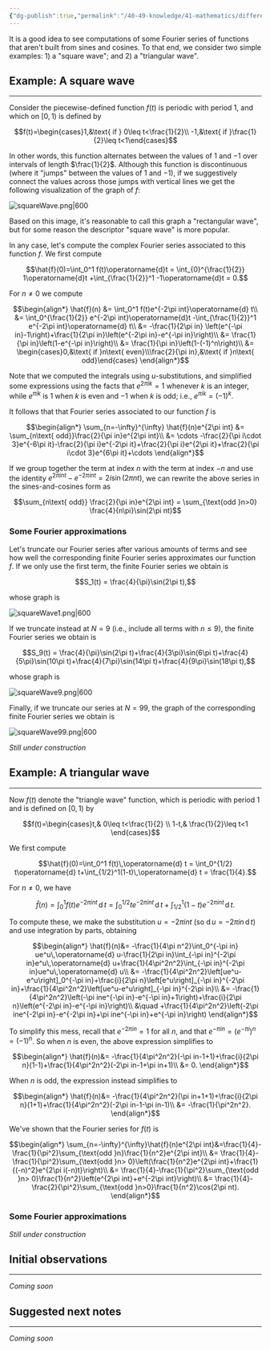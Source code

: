 ```yaml
---
{"dg-publish":true,"permalink":"/40-49-knowledge/41-mathematics/differential-equations/fourier-series/fourier-series-solutions-v-computing-some-fourier-series/","tags":["differential_equations"],"updated":"2025-08-06T08:59:51-07:00"}
---
```


It is a good idea to see computations of some Fourier series of functions that aren't built from sines and cosines. To that end, we consider two simple examples: 1) a "square wave"; and 2) a "triangular wave".

## Example: A square wave
---

Consider the piecewise-defined function $f(t)$ is periodic with period 1, and which on $[0,1)$ is defined by

$$f(t)=\begin{cases}1,&\text{ if } 0\leq t<\frac{1}{2}\\ -1,&\text{ if }\frac{1}{2}\leq t<1\end{cases}$$

In other words, this function alternates between the values of $1$ and $-1$ over intervals of length $\frac{1}{2}$. Although this function is discontinuous (where it "jumps" between the values of $1$ and $-1$), if we suggestively connect the values across those jumps with vertical lines we get the following visualization of the graph of $f$:

![squareWave.png|600](/img/user/90-99%20Meta/91%20Images/Differential%20equations/squareWave.png)

Based on this image, it's reasonable to call this graph a "rectangular wave", but for some reason the descriptor "square wave" is more popular.

In any case, let's compute the complex Fourier series associated to this function $f$. We first compute

$$\hat{f}(0)=\int_0^1 f(t)\operatorname{d}t = \int_{0}^{\frac{1}{2}} 1\operatorname{d}t +\int_{\frac{1}{2}}^1 -1\operatorname{d}t = 0.$$

For $n\neq 0$ we compute

$$\begin{align*}
\hat{f}(n) &= \int_0^1 f(t)e^{-2\pi int}\operatorname{d} t\\
&= \int_0^{\frac{1}{2}} e^{-2\pi int}\operatorname{d}t -\int_{\frac{1}{2}}^1 e^{-2\pi int}\operatorname{d} t\\
&= -\frac{1}{2\pi in} \left(e^{-\pi in}-1\right)+\frac{1}{2\pi in}\left(e^{-2\pi in}-e^{-\pi in}\right)\\
&= \frac{1}{\pi in}\left(1-e^{-\pi in}\right)\\
&= \frac{1}{\pi in}\left(1-(-1)^n\right)\\
&= \begin{cases}0,&\text{ if }n\text{ even}\\\frac{2}{\pi in},&\text{ if }n\text{ odd}\end{cases}
\end{align*}$$

Note that we computed the integrals using $u$-substitutions, and simplified some expressions using the facts that $e^{2\pi ik}=1$ whenever $k$ is an integer, while $e^{\pi i k}$ is $1$ when $k$ is even and $-1$ when $k$ is odd; i.e., $e^{\pi ik}=(-1)^k$.

It follows that that Fourier series associated to our function $f$ is

$$\begin{align*}
\sum_{n=-\infty}^{\infty} \hat{f}(n)e^{2\pi int} &= \sum_{n\text{ odd}}\frac{2}{\pi in}e^{2\pi int}\\
&= \cdots -\frac{2}{\pi i\cdot 3}e^{-6\pi it}-\frac{2}{\pi i}e^{-2\pi it}+\frac{2}{\pi i}e^{2\pi it}+\frac{2}{\pi i\cdot 3}e^{6\pi it}+\cdots 
\end{align*}$$

If we group together the term at index $n$ with the term at index $-n$ and use the identity $e^{2\pi int}-e^{-2\pi int} = 2i\sin(2\pi nt)$, we can rewrite the above series in the sines-and-cosines form as

$$\sum_{n\text{ odd}} \frac{2}{\pi in}e^{2\pi int} = \sum_{\text{odd }n>0} \frac{4}{n\pi}\sin(2\pi nt)$$

### Some Fourier approximations

Let's truncate our Fourier series after various amounts of terms and see how well the corresponding finite Fourier series approximates our function $f$. If we only use the first term, the finite Fourier series we obtain is

$$S_1(t) = \frac{4}{\pi}\sin(2\pi t),$$

whose graph is 

![squareWave1.png|600](/img/user/90-99%20Meta/91%20Images/Differential%20equations/squareWave1.png)

If we truncate instead at $N=9$ (i.e., include all terms with $n\leq 9$), the finite Fourier series we obtain is

$$S_9(t) = \frac{4}{\pi}\sin(2\pi t)+\frac{4}{3\pi}\sin(6\pi t)+\frac{4}{5\pi}\sin(10\pi t)+\frac{4}{7\pi}\sin(14\pi t)+\frac{4}{9\pi}\sin(18\pi t),$$

whose graph is

![squareWave9.png|600](/img/user/90-99%20Meta/91%20Images/Differential%20equations/squareWave9.png)

Finally, if we truncate our series at $N=99$, the graph of the corresponding finite Fourier series we obtain is

![squareWave99.png|600](/img/user/90-99%20Meta/91%20Images/Differential%20equations/squareWave99.png)


*Still under construction*

## Example: A triangular wave
---

 Now $f(t)$ denote the "triangle wave" function, which is periodic with period 1 and is defined on $[0,1)$ by

$$f(t)=\begin{cases}t,& 0\leq t<\frac{1}{2} \\ 1-t,& \frac{1}{2}\leq t<1 \end{cases}$$

We first compute

$$\hat{f}(0)=\int_0^1 f(t)\,\operatorname{d} t = \int_0^{1/2} t\operatorname{d} t+\int_{1/2}^1(1-t)\,\operatorname{d} t = \frac{1}{4}.$$

For $n\neq 0$, we have

$$\hat{f}(n)=\int_0^1 f(t)e^{-2\pi int}\,\operatorname{d} t = \int_0^{1/2}te^{-2\pi int}\,\operatorname{d} t+\int_{1/2}^1 (1-t)e^{-2\pi int}\,\operatorname{d} t.$$


To compute these, we make the substitution $u=-2\pi int$ (so $\operatorname{d} u=-2\pi in\,\operatorname{d} t$) and use integration by parts, obtaining

$$\begin{align*}
\hat{f}(n)&= -\frac{1}{4\pi n^2}\int_0^{-\pi in} ue^u\,\operatorname{d} u-\frac{1}{2\pi in}\int_{-\pi in}^{-2\pi in}e^u\,\operatorname{d} u+\frac{1}{4\pi^2n^2}\int_{-\pi in}^{-2\pi in}ue^u\,\operatorname{d} u\\
&= -\frac{1}{4\pi^2n^2}\left[ue^u-e^u\right]_0^{-\pi in}+\frac{i}{2\pi n}\left[e^u\right]_{-\pi in}^{-2\pi in}+\frac{1}{4\pi^2n^2}\left[ue^u-e^u\right]_{-\pi in}^{-2\pi in}\\
&= -\frac{1}{4\pi^2n^2}\left(-\pi ine^{-\pi in}-e^{-\pi in}+1\right)+\frac{i}{2\pi n}\left(e^{-2\pi in}-e^{-\pi in}\right)\\
&\quad +\frac{1}{4\pi^2n^2}\left(-2\pi ine^{-2\pi in}-e^{-2\pi in}+\pi ine^{-\pi in}+e^{-\pi in}\right)
\end{align*}$$

To simplify this mess, recall that $e^{-2\pi in}=1$ for all $n$, and that $e^{-\pi in}=\left(e^{-\pi i}\right)^n = (-1)^n$. So when $n$ is even, the above expression simplifies to

$$\begin{align*}
            \hat{f}(n)&= -\frac{1}{4\pi^2n^2}(-\pi in-1+1)+\frac{i}{2\pi n}(1-1)+\frac{1}{4\pi^2n^2}(-2\pi in-1+\pi in+1)\\
            &= 0.
\end{align*}$$

When $n$ is odd, the expression instead simplifies to

$$\begin{align*}
            \hat{f}(n)&= -\frac{1}{4\pi^2n^2}(\pi in+1+1)+\frac{i}{2\pi n}(1+1)+\frac{1}{4\pi^2n^2}(-2\pi in-1-\pi in-1)\\
            &= -\frac{1}{\pi^2n^2}.
\end{align*}$$

We've shown that the Fourier series for $f(t)$ is

$$\begin{align*}
\sum_{n=-\infty}^{\infty}\hat{f}(n)e^{2\pi int}&=\frac{1}{4}-\frac{1}{\pi^2}\sum_{\text{odd }n}\frac{1}{n^2}e^{2\pi int}\\
&= \frac{1}{4}-\frac{1}{\pi^2}\sum_{\text{odd }n> 0}\left(\frac{1}{n^2}e^{2\pi int}+\frac{1}{(-n)^2}e^{2\pi i(-n)t}\right)\\
&= \frac{1}{4}-\frac{1}{\pi^2}\sum_{\text{odd }n> 0}\frac{1}{n^2}\left(e^{2\pi int}+e^{-2\pi int}\right)\\
&= \frac{1}{4}-\frac{2}{\pi^2}\sum_{\text{odd }n>0}\frac{1}{n^2}\cos(2\pi nt).
\end{align*}$$

### Some Fourier approximations

*Still under construction*


## Initial observations
---

*Coming soon*

## Suggested next notes
---

*Coming soon*
